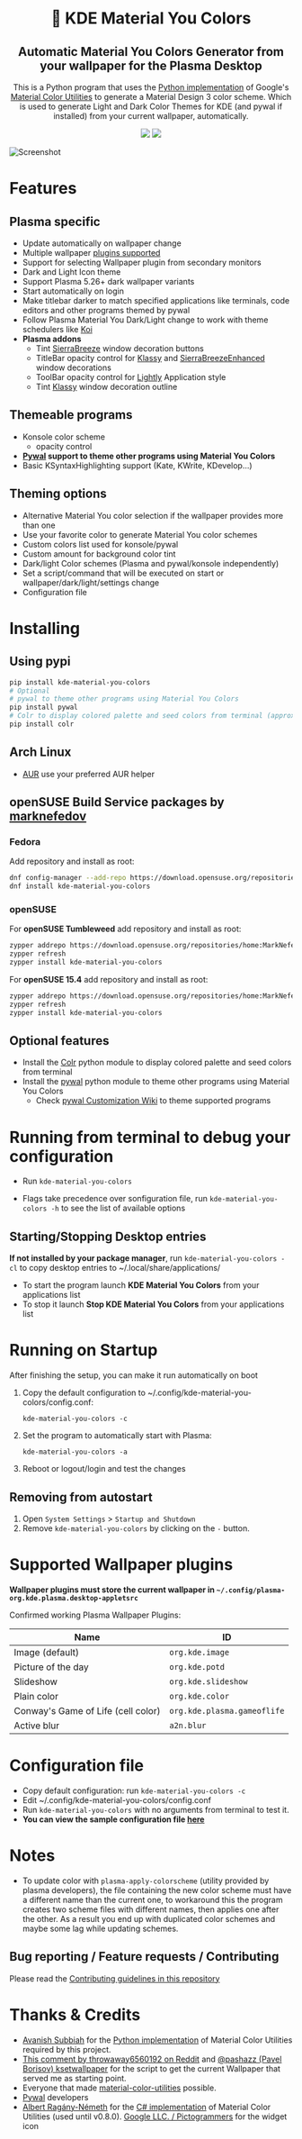 <div align="center">

# 🎨 KDE Material You Colors

## Automatic Material You Colors Generator from your wallpaper for the Plasma Desktop

This is a Python program that uses the [Python implementation](https://github.com/avanishsubbiah/material-color-utilities-python) of Google's [Material Color Utilities](https://github.com/material-foundation/material-color-utilities) to generate a Material Design 3 color scheme.
Which is used to generate Light and Dark Color Themes for KDE (and pywal if installed) from your current wallpaper, automatically.

![](https://img.shields.io/static/v1?style=for-the-badge&label=Made%20with&message=Python&color=1f425f&logo=python&labelColor=2d333b)
![](https://img.shields.io/github/v/release/luisbocanegra/kde-material-you-colors?include_prereleases&style=for-the-badge&color=1f425f&labelColor=2d333b)
</div>

<div>
<img src="https://user-images.githubusercontent.com/15076387/188578458-8171e42b-f36c-44c1-9eb0-506c301d4f16.gif"  alt="Screenshot">
</div>

# Features

## Plasma specific

- Update automatically on wallpaper change
- Multiple wallpaper [plugins supported](#working-wallpaper-plugins)
- Support for selecting Wallpaper plugin from secondary monitors
- Dark and Light Icon theme
- Support Plasma 5.26+ dark wallpaper variants
- Start automatically on login
- Make titlebar darker to match specified applications like terminals, code editors and other programs themed by pywal
- Follow Plasma Material You Dark/Light change to work with theme schedulers like [Koi](https://github.com/baduhai/Koi)
- **Plasma addons**
  - Tint [SierraBreeze](https://github.com/kay0u/SierraBreeze) window decoration buttons
  - TitleBar opacity control for [Klassy](https://github.com/paulmcauley/klassy) and [SierraBreezeEnhanced](https://github.com/kupiqu/SierraBreezeEnhanced) window decorations
  - ToolBar opacity control for [Lightly](https://github.com/Luwx/Lightly) Application style
  - Tint [Klassy](https://github.com/paulmcauley/klassy) window decoration outline

## Themeable programs

- Konsole color scheme
  - opacity control
- **[Pywal](https://github.com/dylanaraps/pywal) support to theme other programs using Material You Colors**
- Basic KSyntaxHighlighting support (Kate, KWrite, KDevelop...)

## Theming options

- Alternative Material You color selection if the wallpaper provides more than one
- Use your favorite color to generate Material You color schemes
- Custom colors list used for konsole/pywal
- Custom amount for background color tint
- Dark/light Color schemes (Plasma and pywal/konsole independently)
- Set a script/command that will be executed on start or wallpaper/dark/light/settings change
- Configuration file

# Installing

## Using pypi

```sh
pip install kde-material-you-colors
# Optional
# pywal to theme other programs using Material You Colors
pip install pywal
# Colr to display colored palette and seed colors from terminal (approximate)
pip install colr
```

## Arch Linux

- [AUR](https://aur.archlinux.org/packages/kde-material-you-colors) use your preferred AUR helper

## openSUSE Build Service packages by [marknefedov](https://github.com/marknefedov)

### Fedora

Add repository and install as root:

```sh
dnf config-manager --add-repo https://download.opensuse.org/repositories/home:MarkNefedov/Fedora_37/home:MarkNefedov.repo
dnf install kde-material-you-colors
```

### openSUSE

For **openSUSE Tumbleweed** add repository and install as root:

```sh
zypper addrepo https://download.opensuse.org/repositories/home:MarkNefedov/openSUSE_Tumbleweed/home:MarkNefedov.repo
zypper refresh
zypper install kde-material-you-colors
```

For **openSUSE 15.4** add repository and install as root:

```sh
zypper addrepo https://download.opensuse.org/repositories/home:MarkNefedov/15.4/home:MarkNefedov.repo
zypper refresh
zypper install kde-material-you-colors
```

## Optional features

- Install the [Colr](https://pypi.org/project/Colr/) python module to display colored palette and seed colors from terminal
- Install the [pywal](https://pypi.org/project/pywal/) python module to theme other programs using Material You Colors
  - Check [pywal Customization Wiki](https://github.com/dylanaraps/pywal/wiki/Customization) to theme supported programs

# Running from terminal to debug your configuration

- Run `kde-material-you-colors`

- Flags take precedence over sonfiguration file, run `kde-material-you-colors -h` to see the list of available options

## Starting/Stopping Desktop entries

**If not installed by your package manager**, run `kde-material-you-colors -cl` to copy desktop entries to ~/.local/share/applications/

- To start the program launch **KDE Material You Colors** from your applications list
- To stop it launch **Stop KDE Material You Colors** from your applications list

# Running on Startup

After finishing the setup, you can make it run automatically on boot

1. Copy the default configuration to ~/.config/kde-material-you-colors/config.conf:

    `kde-material-you-colors -c`

2. Set the program to automatically start with Plasma:

    `kde-material-you-colors -a`

3. Reboot or logout/login and test the changes

## Removing from autostart

1. Open `System Settings` > `Startup and Shutdown`
2. Remove `kde-material-you-colors` by clicking on the `-` button.

# Supported Wallpaper plugins

**Wallpaper plugins must store the current wallpaper in `~/.config/plasma-org.kde.plasma.desktop-appletsrc`**

Confirmed working Plasma Wallpaper Plugins:

| Name | ID |
| ----------- | ----------- |
| Image (default) | `org.kde.image` |
| Picture of the day | `org.kde.potd` |
| Slideshow | `org.kde.slideshow` |
| Plain color | `org.kde.color` |
| Conway's Game of Life (cell color) | `org.kde.plasma.gameoflife` |
| Active blur | `a2n.blur` |

# Configuration file

- Copy default configuration: run `kde-material-you-colors -c`
- Edit ~/.config/kde-material-you-colors/config.conf
- Run `kde-material-you-colors` with no arguments from terminal to test it.
- **You can view the sample configuration file [here](https://github.com/luisbocanegra/kde-material-you-colors/blob/plasmoid/src/kde_material_you_colors/data/sample_config.conf)**

# Notes

- To update color with `plasma-apply-colorscheme` (utility provided by plasma developers), the file containing the new color scheme must have a different name than the current one, to workaround this the program creates two scheme files with different names, then applies one after the other. As a result you end up with duplicated color schemes and maybe some lag while updating schemes.

## Bug reporting / Feature requests / Contributing

Please read the [Contributing guidelines in this repository](CONTRIBUTING.md)

# Thanks & Credits

- [Avanish Subbiah](https://github.com/avanishsubbiah) for the [Python implementation](https://github.com/avanishsubbiah/material-color-utilities-python) of Material Color Utilities required by this project.
- [This comment by throwaway6560192 on Reddit](https://www.reddit.com/r/kde/comments/mg6wr4/comment/gssbtqe/?utm_source=share&utm_medium=web2x&context=3) and [@pashazz  (Pavel Borisov) ksetwallpaper](https://github.com/pashazz/ksetwallpaper) for the script to get the current Wallpaper that served me as starting point.
- Everyone that made [material-color-utilities](https://github.com/material-foundation/material-color-utilities) possible.
- [Pywal](https://github.com/dylanaraps/pywal) developers
- [Albert Ragány-Németh](https://github.com/albi005) for the [C# implementation](https://github.com/albi005/MaterialColorUtilities) of Material Color Utilities (used until v0.8.0).
[Google LLC. / Pictogrammers](https://pictogrammers.com/library/mdi/) for the widget icon
